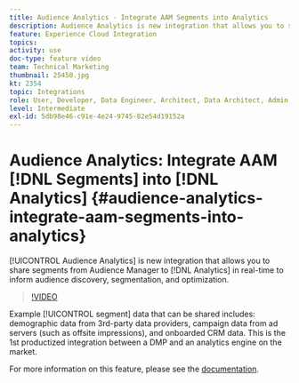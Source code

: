 ```yaml
---
title: Audience Analytics - Integrate AAM Segments into Analytics
description: Audience Analytics is new integration that allows you to share segments from Audience Manager (AAM) to Analytics (AA) in real-time to inform audience discovery, segmentation, and optimization.
feature: Experience Cloud Integration
topics: 
activity: use
doc-type: feature video
team: Technical Marketing
thumbnail: 25450.jpg
kt: 2354
topic: Integrations
role: User, Developer, Data Engineer, Architect, Data Architect, Admin, Leader
level: Intermediate
exl-id: 5db98e46-c91e-4e24-9745-82e54d19152a
---
```

# Audience Analytics: Integrate AAM [!DNL Segments] into [!DNL Analytics] {#audience-analytics-integrate-aam-segments-into-analytics}

[!UICONTROL Audience Analytics] is new integration that allows you to share segments from Audience Manager to [!DNL Analytics] in real-time to inform audience discovery, segmentation, and optimization.

>[!VIDEO](https://video.tv.adobe.com/v/25450/?quality=12)

Example [!UICONTROL segment] data that can be shared includes: demographic data from 3rd-party data providers, campaign data from ad servers (such as offsite impressions), and onboarded CRM data. This is the 1st productized integration between a DMP and an analytics engine on the market.

For more information on this feature, please see the [documentation](https://marketing.adobe.com/resources/help/en_US/analytics/audiences/).
